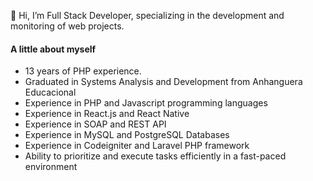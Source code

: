 👋 Hi, I’m Full Stack Developer, specializing in the development and monitoring of web projects.

#### A little about myself

* 13 years of PHP experience.
* Graduated in Systems Analysis and Development from Anhanguera Educacional
* Experience in PHP and Javascript programming languages
* Experience in React.js and React Native
* Experience in SOAP and REST API
* Experience in MySQL and PostgreSQL Databases
* Experience in Codeigniter and Laravel PHP framework
* Ability to prioritize and execute tasks efficiently in a fast-paced environment
